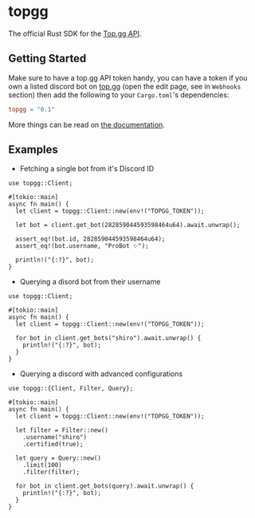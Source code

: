 # topgg

The official Rust SDK for the [Top.gg API](https://docs.top.gg).

## Getting Started

Make sure to have a top.gg API token handy, you can have a token if you own a listed discord bot on [top.gg](https://top.gg) (open the edit page, see in `Webhooks` section) then add the following to your `Cargo.toml`'s dependencies:

```toml
topgg = "0.1"
```

More things can be read on [the documentation](https://docs.rs/topgg).

## Examples

- Fetching a single bot from it's Discord ID

```rust,no_run
use topgg::Client;

#[tokio::main]
async fn main() {
  let client = topgg::Client::new(env!("TOPGG_TOKEN"));
  
  let bot = client.get_bot(282859044593598464u64).await.unwrap();
  
  assert_eq!(bot.id, 282859044593598464u64);
  assert_eq!(bot.username, "ProBot ✨");
  
  println!("{:?}", bot);
}
```

- Querying a disord bot from their username

```rust,no_run
use topgg::Client;

#[tokio::main]
async fn main() {
  let client = topgg::Client::new(env!("TOPGG_TOKEN"));
  
  for bot in client.get_bots("shiro").await.unwrap() {
    println!("{:?}", bot);
  }
}
```

- Querying a discord with advanced configurations

```rust,no_run
use topgg::{Client, Filter, Query};

#[tokio::main]
async fn main() {
  let client = topgg::Client::new(env!("TOPGG_TOKEN"));
  
  let filter = Filter::new()
    .username("shiro")
	.certified(true);
  
  let query = Query::new()
    .limit(100)
    .filter(filter);
  
  for bot in client.get_bots(query).await.unwrap() {
    println!("{:?}", bot);
  }
}
```